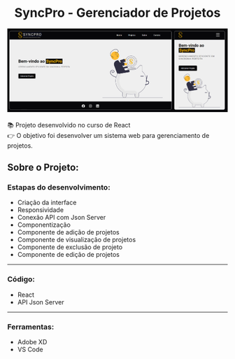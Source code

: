 <h1 align="center">SyncPro - Gerenciador de Projetos</h1>

<div align="center">
 <img src="https://github.com/LucasCr95/SyncPro/blob/main/syncpro/src/img/syncpro_screen.png" target="_blank">
</div>
<br>
📚 Projeto desenvolvido no curso de React
<br>
👉 O objetivo foi desenvolver um sistema web para gerenciamento de projetos.
<h2>Sobre o Projeto:</h2>

<h3>Estapas do desenvolvimento:</h3>

- Criação da interface
- Responsividade
- Conexão API com Json Server
- Componentização
- Componente de adição de projetos
- Componente de visualização de projetos
- Componente de exclusão de projeto
- Componente de edição de projetos

<hr>
<h3>Código:</h3>

- React
- API Json Server
  
<hr>
<h3>Ferramentas:</h3>

- Adobe XD
- VS Code

